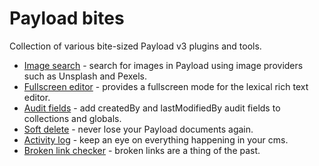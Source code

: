 # Payload bites

Collection of various bite-sized Payload v3 plugins and tools.

- [Image search](packages/image-search/) - search for images in Payload using image providers such as Unsplash and Pexels.
- [Fullscreen editor](packages/fullscreen-editor/) - provides a fullscreen mode for the lexical rich text editor.
- [Audit fields](packages/audit-fields/) - add createdBy and lastModifiedBy audit fields to collections and globals.
- [Soft delete](packages/soft-delete/) - never lose your Payload documents again.
- [Activity log](packages/activity-log/) - keep an eye on everything happening in your cms.
- [Broken link checker](packages/broken-link-checker/) - broken links are a thing of the past.
